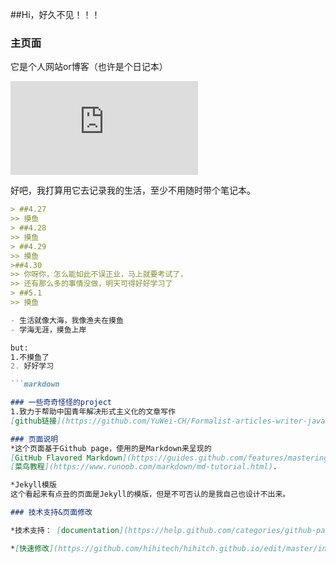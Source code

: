 ##Hi，好久不见！！！

### 主页面

它是个人网站or博客（也许是个日记本）

![Image of temple](https://pics.images.ac.cn/image/5eaba65fcbe0a.html)

好吧，我打算用它去记录我的生活，至少不用随时带个笔记本。

```markdown
> ##4.27
>> 摸鱼
> ##4.28
>> 摸鱼
> ##4.29
>> 摸鱼
>##4.30
>> 你呀你，怎么能如此不误正业，马上就要考试了，
>> 还有那么多的事情没做，明天可得好好学习了
> ##5.1
>> 摸鱼

- 生活就像大海，我像渔夫在摸鱼
- 学海无涯，摸鱼上岸

but:
1.不摸鱼了
2. 好好学习

```markdown

### 一些奇奇怪怪的project
1.致力于帮助中国青年解决形式主义化的文章写作
[github链接](https://github.com/YuWei-CH/Formalist-articles-writer-java#形式主义文章生成器----java)

### 页面说明
*这个页面基于Github page，使用的是Markdown来呈现的
[GitHub Flavored Markdown](https://guides.github.com/features/mastering-markdown/).
[菜鸟教程](https://www.runoob.com/markdown/md-tutorial.html).

*Jekyll模版
这个看起来有点丑的页面是Jekyll的模版，但是不可否认的是我自己也设计不出来。

### 技术支持&页面修改

*技术支持： [documentation](https://help.github.com/categories/github-pages-basics/) or [contact support](https://github.com/contact) 

*[快速修改](https://github.com/hihitech/hihitch.github.io/edit/master/index.md)
